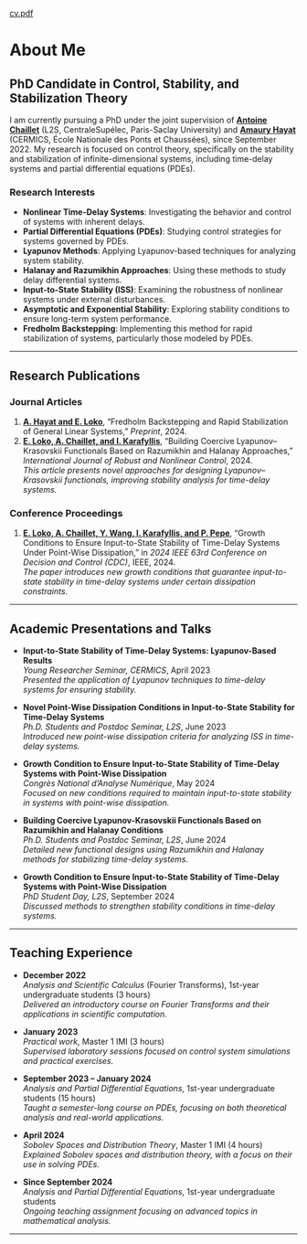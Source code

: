 [cv.pdf](https://github.com/user-attachments/files/17374402/cv.pdf)
# About Me

## PhD Candidate in Control, Stability, and Stabilization Theory

I am currently pursuing a PhD under the joint supervision of **[Antoine Chaillet](https://l2s.centralesupelec.fr/u/chaillet-antoine/)** (L2S, CentraleSupélec, Paris-Saclay University) and **[Amaury Hayat](http://cermics.enpc.fr/~hayata/)** (CERMICS, École Nationale des Ponts et Chaussées), since September 2022. My research is focused on control theory, specifically on the stability and stabilization of infinite-dimensional systems, including time-delay systems and partial differential equations (PDEs).

### Research Interests

- **Nonlinear Time-Delay Systems**: Investigating the behavior and control of systems with inherent delays.
- **Partial Differential Equations (PDEs)**: Studying control strategies for systems governed by PDEs.
- **Lyapunov Methods**: Applying Lyapunov-based techniques for analyzing system stability.
- **Halanay and Razumikhin Approaches**: Using these methods to study delay differential systems.
- **Input-to-State Stability (ISS)**: Examining the robustness of nonlinear systems under external disturbances.
- **Asymptotic and Exponential Stability**: Exploring stability conditions to ensure long-term system performance.
- **Fredholm Backstepping**: Implementing this method for rapid stabilization of systems, particularly those modeled by PDEs.

---

## Research Publications

### Journal Articles
1. **[A. Hayat and E. Loko](http://cermics.enpc.fr/~hayata/F_equivalence_general_linear.pdf)**, “Fredholm Backstepping and Rapid Stabilization of General Linear Systems,” *Preprint*, 2024.
2. **[E. Loko, A. Chaillet, and I. Karafyllis](https://onlinelibrary.wiley.com/doi/full/10.1002/rnc.7229)**, “Building Coercive Lyapunov–Krasovskii Functionals Based on Razumikhin and Halanay Approaches,” *International Journal of Robust and Nonlinear Control*, 2024.  
   *This article presents novel approaches for designing Lyapunov–Krasovskii functionals, improving stability analysis for time-delay systems.*

### Conference Proceedings
1. **[E. Loko, A. Chaillet, Y. Wang, I. Karafyllis, and P. Pepe](https://hal.science/hal-04688473/)**, “Growth Conditions to Ensure Input-to-State Stability of Time-Delay Systems Under Point-Wise Dissipation,” in *2024 IEEE 63rd Conference on Decision and Control (CDC)*, IEEE, 2024.  
   *The paper introduces new growth conditions that guarantee input-to-state stability in time-delay systems under certain dissipation constraints.*

---

## Academic Presentations and Talks

- **Input-to-State Stability of Time-Delay Systems: Lyapunov-Based Results**  
  *Young Researcher Seminar, CERMICS*, April 2023  
  *Presented the application of Lyapunov techniques to time-delay systems for ensuring stability.*

- **Novel Point-Wise Dissipation Conditions in Input-to-State Stability for Time-Delay Systems**  
  *Ph.D. Students and Postdoc Seminar, L2S*, June 2023  
  *Introduced new point-wise dissipation criteria for analyzing ISS in time-delay systems.*

- **Growth Condition to Ensure Input-to-State Stability of Time-Delay Systems with Point-Wise Dissipation**  
  *Congrès National d’Analyse Numérique*, May 2024  
  *Focused on new conditions required to maintain input-to-state stability in systems with point-wise dissipation.*

- **Building Coercive Lyapunov-Krasovskii Functionals Based on Razumikhin and Halanay Conditions**  
  *Ph.D. Students and Postdoc Seminar, L2S*, June 2024  
  *Detailed new functional designs using Razumikhin and Halanay methods for stabilizing time-delay systems.*

- **Growth Condition to Ensure Input-to-State Stability of Time-Delay Systems with Point-Wise Dissipation**  
  *PhD Student Day, L2S*, September 2024  
  *Discussed methods to strengthen stability conditions in time-delay systems.*

---

## Teaching Experience

- **December 2022**  
  *Analysis and Scientific Calculus* (Fourier Transforms), 1st-year undergraduate students (3 hours)  
  *Delivered an introductory course on Fourier Transforms and their applications in scientific computation.*

- **January 2023**  
  *Practical work*, Master 1 IMI (3 hours)  
  *Supervised laboratory sessions focused on control system simulations and practical exercises.*

- **September 2023 – January 2024**  
  *Analysis and Partial Differential Equations*, 1st-year undergraduate students (15 hours)  
  *Taught a semester-long course on PDEs, focusing on both theoretical analysis and real-world applications.*

- **April 2024**  
  *Sobolev Spaces and Distribution Theory*, Master 1 IMI (4 hours)  
  *Explained Sobolev spaces and distribution theory, with a focus on their use in solving PDEs.*

- **Since September 2024**  
  *Analysis and Partial Differential Equations*, 1st-year undergraduate students  
  *Ongoing teaching assignment focusing on advanced topics in mathematical analysis.*

---

